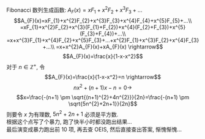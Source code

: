 Fibonacci 数列生成函数: $A_{F}(x)=xF_{1}+x^{2}F_{2}+x^{3}F_{3}+...$
$$A_{F}(x)=xF_{1}+x^{2}F_{2}+x^{3}F_{3}+x^{4}F_{4}+x^{5}F_{5}+...\\
=xF_{1}+x^{2}F_{2}+x^{3}(F_{1}+F_{2})+x^{4}(F_{2}+F_{3})+x^{5}(F_{3}+F_{4})+...\\
=x+x^{3}F_{1}+x^{4}F_{2}+x^{5}F_{3}+...+x^{2}F_{1}+x^{3}F_{2}+x^{4}F_{3}+...\\
=x+x^{2}A_{F}(x)+xA_{F}(x) \rightarrow$$
$$A_{F}(x)=\frac{x}{1-x-x^2}$$
对于 $n \in \mathbb{Z}^{+}$, 令 
$$A_{F}(x)=\frac{x}{1-x-x^2}=n \rightarrow$$
$$nx^{2}+(n+1)x-n=0 \rightarrow$$
$$x=\frac{-(n+1) \pm \sqrt{(n+1)^{2}+4n^{2}}}{2n}=\frac{-(n+1) \pm \sqrt{5n^{2}+2n+1}}{2n}$$
则要令 $x$ 为有理数, $5n^{2}+2n+1$ 必须是平方数.  
根据这个点写了个暴力, 跑了快半小时都没跑出结果...  
最后演变成暴力跑出前 10 项, 再去查 OEIS, 然后直接查出答案, 惭愧惭愧...